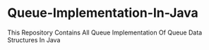 # Queue-Implementation-In-Java
This Repository Contains All Queue Implementation Of Queue Data Structures In Java
